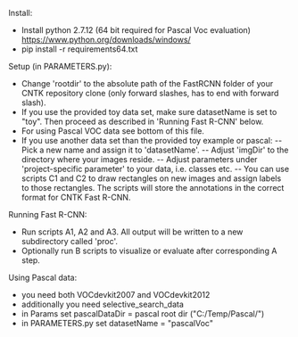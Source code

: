 Install:
- Install python 2.7.12 (64 bit required for Pascal Voc evaluation) https://www.python.org/downloads/windows/
- pip install -r requirements64.txt

Setup (in PARAMETERS.py):
- Change 'rootdir' to the absolute path of the FastRCNN folder of your CNTK repository clone (only forward slashes, has to end with forward slash).
- If you use the provided toy data set, make sure datasetName is set to "toy". Then proceed as described in 'Running Fast R-CNN' below.
- For using Pascal VOC data see bottom of this file.
- If you use another data set than the provided toy example or pascal:
-- Pick a new name and assign it to 'datasetName'.
-- Adjust 'imgDir' to the directory where your images reside.
-- Adjust parameters under 'project-specific parameter' to your data, i.e. classes etc.
-- You can use scripts C1 and C2 to draw rectangles on new images and assign labels to those rectangles. The scripts will store the annotations in the correct format for CNTK Fast R-CNN.

Running Fast R-CNN:
- Run scripts A1, A2 and A3. All output will be written to a new subdirectory called 'proc'.
- Optionally run B scripts to visualize or evaluate after corresponding A step.

Using Pascal data:
- you need both VOCdevkit2007 and VOCdevkit2012
- additionally you need selective_search_data
- in Params set pascalDataDir = pascal root dir ("C:/Temp/Pascal/")
- in PARAMETERS.py set datasetName = "pascalVoc"
